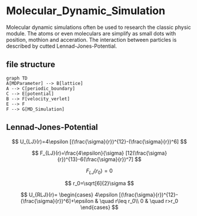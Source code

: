 # Molecular_Dynamic_Simulation

Molecular dynamic simulations often be used to research the classic physic module. The atoms or even moleculars are simplify as small dots with position, mothion and acceration. The interaction between particles is described by cutted Lennad-Jones-Potential.

## file structure

```mermaid
graph TD
A[MDParameter] --> B[lattice]
A --> C[periodic_boundary]
C --> E[potential]
B --> F[velocity_verlet]
E --> F
F --> G[MD_Simulation]
```

## Lennad-Jones-Potential

$$
U_{LJ}(r)=4\epsilon [(\frac{\sigma}{r})^{12}-(\frac{\sigma}{r})^6]
$$

$$
F_{LJ}(r)=\frac{4\epsilon}{\sigma} [12(\frac{\sigma}{r})^{13}-6(\frac{\sigma}{r})^7]
$$

$$
F_{LJ}(r_0)=0
$$

$$
r_0=\sqrt[6]{2}\sigma
$$

$$
U_{RLJ}(r)=
  \begin{cases}
    4\epsilon [(\frac{\sigma}{r})^{12}-(\frac{\sigma}{r})^6]+\epsilon       & \quad r\leq r_0\\
    0  & \quad r>r_0
  \end{cases}
$$